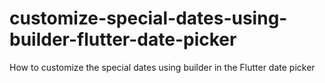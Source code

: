 # customize-special-dates-using-builder-flutter-date-picker
How to customize the special dates using builder in the Flutter date picker
